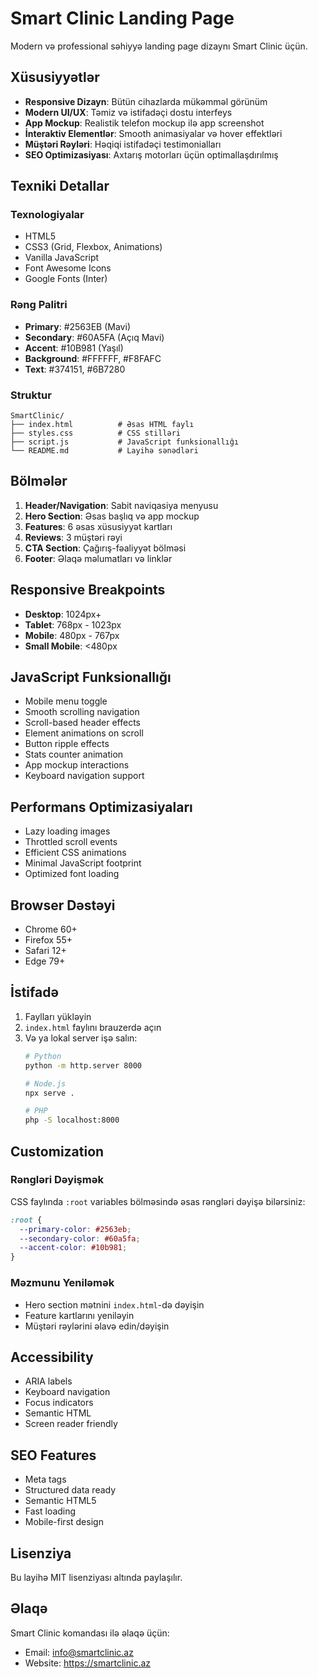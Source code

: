 # Smart Clinic Landing Page

Modern və professional səhiyyə landing page dizaynı Smart Clinic üçün.

## Xüsusiyyətlər

- **Responsive Dizayn**: Bütün cihazlarda mükəmməl görünüm
- **Modern UI/UX**: Təmiz və istifadəçi dostu interfeys
- **App Mockup**: Realistik telefon mockup ilə app screenshot
- **İnteraktiv Elementlər**: Smooth animasiyalar və hover effektləri
- **Müştəri Rəyləri**: Həqiqi istifadəçi testimonialları
- **SEO Optimizasiyası**: Axtarış motorları üçün optimallaşdırılmış

## Texniki Detallar

### Texnologiyalar
- HTML5
- CSS3 (Grid, Flexbox, Animations)
- Vanilla JavaScript
- Font Awesome Icons
- Google Fonts (Inter)

### Rəng Palitri
- **Primary**: #2563EB (Mavi)
- **Secondary**: #60A5FA (Açıq Mavi)
- **Accent**: #10B981 (Yaşıl)
- **Background**: #FFFFFF, #F8FAFC
- **Text**: #374151, #6B7280

### Struktur
```
SmartClinic/
├── index.html          # Əsas HTML faylı
├── styles.css          # CSS stilləri
├── script.js           # JavaScript funksionallığı
└── README.md           # Layihə sənədləri
```

## Bölmələr

1. **Header/Navigation**: Sabit naviqasiya menyusu
2. **Hero Section**: Əsas başlıq və app mockup
3. **Features**: 6 əsas xüsusiyyət kartları
4. **Reviews**: 3 müştəri rəyi
5. **CTA Section**: Çağırış-fəaliyyət bölməsi
6. **Footer**: Əlaqə məlumatları və linklər

## Responsive Breakpoints

- **Desktop**: 1024px+
- **Tablet**: 768px - 1023px
- **Mobile**: 480px - 767px
- **Small Mobile**: <480px

## JavaScript Funksionallığı

- Mobile menu toggle
- Smooth scrolling navigation
- Scroll-based header effects
- Element animations on scroll
- Button ripple effects
- Stats counter animation
- App mockup interactions
- Keyboard navigation support

## Performans Optimizasiyaları

- Lazy loading images
- Throttled scroll events
- Efficient CSS animations
- Minimal JavaScript footprint
- Optimized font loading

## Browser Dəstəyi

- Chrome 60+
- Firefox 55+
- Safari 12+
- Edge 79+

## İstifadə

1. Faylları yükləyin
2. `index.html` faylını brauzerdə açın
3. Və ya lokal server işə salın:
   ```bash
   # Python
   python -m http.server 8000
   
   # Node.js
   npx serve .
   
   # PHP
   php -S localhost:8000
   ```

## Customization

### Rəngləri Dəyişmək
CSS faylında `:root` variables bölməsində əsas rəngləri dəyişə bilərsiniz:

```css
:root {
  --primary-color: #2563eb;
  --secondary-color: #60a5fa;
  --accent-color: #10b981;
}
```

### Məzmunu Yeniləmək
- Hero section mətnini `index.html`-də dəyişin
- Feature kartlarını yeniləyin
- Müştəri rəylərini əlavə edin/dəyişin

## Accessibility

- ARIA labels
- Keyboard navigation
- Focus indicators
- Semantic HTML
- Screen reader friendly

## SEO Features

- Meta tags
- Structured data ready
- Semantic HTML5
- Fast loading
- Mobile-first design

## Lisenziya

Bu layihə MIT lisenziyası altında paylaşılır.

## Əlaqə

Smart Clinic komandası ilə əlaqə üçün:
- Email: info@smartclinic.az
- Website: https://smartclinic.az

